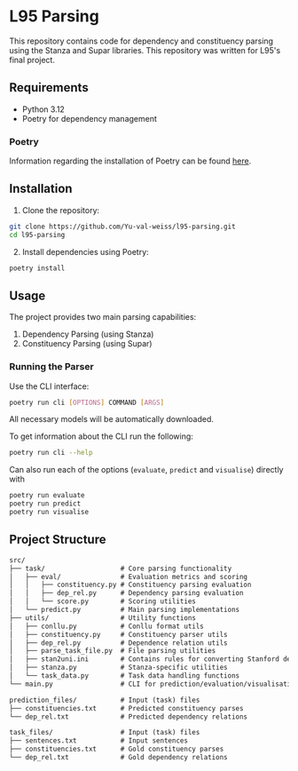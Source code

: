 # L95 Parsing

This repository contains code for dependency and constituency parsing using the Stanza and Supar libraries.
This repository was written for L95's final project.

## Requirements

- Python 3.12
- Poetry for dependency management

### Poetry

Information regarding the installation of Poetry can be found [here](https://python-poetry.org/docs/#installation).

## Installation

1. Clone the repository:

```bash
git clone https://github.com/Yu-val-weiss/l95-parsing.git
cd l95-parsing
```

2. Install dependencies using Poetry:

```bash
poetry install
```

## Usage

The project provides two main parsing capabilities:

1. Dependency Parsing (using Stanza)
2. Constituency Parsing (using Supar)

### Running the Parser

Use the CLI interface:

```bash
poetry run cli [OPTIONS] COMMAND [ARGS]
```

All necessary models will be automatically downloaded.

To get information about the CLI run the following:

```bash
poetry run cli --help
```

Can also run each of the options (`evaluate`, `predict` and `visualise`) directly with

```bash
poetry run evaluate
poetry run predict
poetry run visualise
```

## Project Structure

```txt
src/
├── task/                   # Core parsing functionality
│   ├── eval/               # Evaluation metrics and scoring
│   │   ├── constituency.py # Constituency parsing evaluation
│   │   ├── dep_rel.py      # Dependency parsing evaluation
│   │   └── score.py        # Scoring utilities
│   └── predict.py          # Main parsing implementations
├── utils/                  # Utility functions
│   ├── conllu.py           # Conllu format utils
│   ├── constituency.py     # Constituency parser utils
│   ├── dep_rel.py          # Dependence relation utils
│   ├── parse_task_file.py  # File parsing utilities
│   ├── stan2uni.ini        # Contains rules for converting Stanford dependence tags to UD
│   ├── stanza.py           # Stanza-specific utilities  
│   └── task_data.py        # Task data handling functions
└── main.py                 # CLI for prediction/evaluation/visualisation.

prediction_files/           # Input (task) files
├── constituencies.txt      # Predicted constituency parses
└── dep_rel.txt             # Predicted dependency relations

task_files/                 # Input (task) files
├── sentences.txt           # Input sentences
├── constituencies.txt      # Gold constituency parses
└── dep_rel.txt             # Gold dependency relations
```
